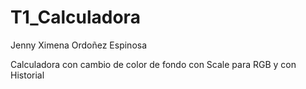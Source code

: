 # T1_Calculadora

Jenny Ximena Ordoñez Espinosa

Calculadora con cambio de color de fondo con Scale para RGB y con Historial
